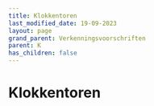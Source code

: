 ```yaml
---
title: Klokkentoren
last_modified_date: 19-09-2023
layout: page
grand_parent: Verkenningsvoorschriften
parent: K
has_children: false
---
```


Klokkentoren
============


